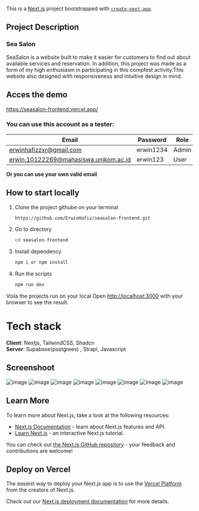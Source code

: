 This is a [Next.js](https://nextjs.org/) project bootstrapped with [`create-next-app`](https://github.com/vercel/next.js/tree/canary/packages/create-next-app).

## Project Description
### Sea Salon
SeaSalon is a website built to make it easier for customers to find out about available services and reservation. In addition, this project 
was made as a form of my high enthusiasm in participating in this compfest activity.This website also designed with responsiveness and intuitive design in mind.

## Acces the demo
https://seasalon-frontend.vercel.app/
### You can use this account as a tester: 
|     Email                                 | Password           | Role |
| ----------------------------------------- | ------------------ |------|
|  erwinhafizzxr@gmail.com                  | erwin1234          |Admin |
| erwin.10122269@mahasiswa.unikom.ac.id     | erwin123           |User  |

**Or you can use your own valid email**


## How to start locally
1. Clone the project githube on your terminal
   ```bash
   https://github.com/ErwinHafiz/seasalon-frontend.git
   ```
2. Go to directory
   ```bash
   cd seasalon-frontend
   ```
3. Install dependency
   ```bash
   npm i or npm install
   ```
4. Run the scripts
   ```bash
   npm run dev
   ```
Voila the projects run on your local
Open [http://localhost:3000](http://localhost:3000) with your browser to see the result.

# Tech stack 
  **Client**: Nextjs, TailwindCSS, Shadcn\
  **Server**: Supabase(postgrees) , Strapi, Javascript

## Screenshoot
![image](https://github.com/ErwinHafiz/seasalon-frontend/assets/101485637/0d55245f-32a8-4cda-b5fd-f116456d60f7)
![image](https://github.com/ErwinHafiz/seasalon-frontend/assets/101485637/172c1f07-0844-4b54-a9cc-1f8c2f4afc74)
![image](https://github.com/ErwinHafiz/seasalon-frontend/assets/101485637/63943568-39db-4762-9f06-29ab1946a6ef)
![image](https://github.com/ErwinHafiz/seasalon-frontend/assets/101485637/87bab1f8-bf6e-470d-bf2d-b3abe6c3f1d4)
![image](https://github.com/ErwinHafiz/seasalon-frontend/assets/101485637/e8de9580-775d-42ea-8104-b3b0d52c3a89)
![image](https://github.com/ErwinHafiz/seasalon-frontend/assets/101485637/96b2e27b-10af-4986-893e-d9436bdcad1b)
![image](https://github.com/ErwinHafiz/seasalon-frontend/assets/101485637/dd9d0dee-a80c-4e09-a209-00ca4a4e75ea)
![image](https://github.com/ErwinHafiz/seasalon-frontend/assets/101485637/85ebcbf9-042e-4ff8-957c-7a2349ab2972)


## Learn More

To learn more about Next.js, take a look at the following resources:

- [Next.js Documentation](https://nextjs.org/docs) - learn about Next.js features and API.
- [Learn Next.js](https://nextjs.org/learn) - an interactive Next.js tutorial.

You can check out [the Next.js GitHub repository](https://github.com/vercel/next.js/) - your feedback and contributions are welcome!

## Deploy on Vercel

The easiest way to deploy your Next.js app is to use the [Vercel Platform](https://vercel.com/new?utm_medium=default-template&filter=next.js&utm_source=create-next-app&utm_campaign=create-next-app-readme) from the creators of Next.js.

Check out our [Next.js deployment documentation](https://nextjs.org/docs/deployment) for more details.

